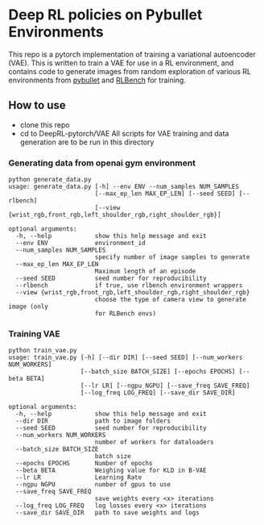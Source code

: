 # Deep RL policies on Pybullet Environments
This repo is a pytorch implementation of training a variational autoencoder (VAE). This is written to train a VAE for use in a RL environment, and contains code to generate images from random exploration of various RL environments from [pybullet](https://github.com/bulletphysics/bullet3) and [RLBench](https://github.com/stepjam/RLBench) for training.

## How to use
* clone this repo
* cd to DeepRL-pytorch/VAE
All scripts for VAE training and data generation are to be run in this directory

### Generating data from openai gym environment
```
python generate_data.py
usage: generate_data.py [-h] --env ENV --num_samples NUM_SAMPLES
                        [--max_ep_len MAX_EP_LEN] [--seed SEED] [--rlbench]
                        [--view {wrist_rgb,front_rgb,left_shoulder_rgb,right_shoulder_rgb}]

optional arguments:
  -h, --help            show this help message and exit
  --env ENV             environment_id
  --num_samples NUM_SAMPLES
                        specify number of image samples to generate
  --max_ep_len MAX_EP_LEN
                        Maximum length of an episode
  --seed SEED           seed number for reproducibility
  --rlbench             if true, use rlbench environment wrappers
  --view {wrist_rgb,front_rgb,left_shoulder_rgb,right_shoulder_rgb}
                        choose the type of camera view to generate image (only
                        for RLBench envs)
```

### Training VAE
```
python train_vae.py
usage: train_vae.py [-h] [--dir DIR] [--seed SEED] [--num_workers NUM_WORKERS]
                    [--batch_size BATCH_SIZE] [--epochs EPOCHS] [--beta BETA]
                    [--lr LR] [--ngpu NGPU] [--save_freq SAVE_FREQ]
                    [--log_freq LOG_FREQ] [--save_dir SAVE_DIR]

optional arguments:
  -h, --help            show this help message and exit
  --dir DIR             path to image folders
  --seed SEED           seed number for reproducibility
  --num_workers NUM_WORKERS
                        number of workers for dataloaders
  --batch_size BATCH_SIZE
                        batch size
  --epochs EPOCHS       Number of epochs
  --beta BETA           Weighing value for KLD in B-VAE
  --lr LR               Learning Rate
  --ngpu NGPU           number of gpus to use
  --save_freq SAVE_FREQ
                        save weights every <x> iterations
  --log_freq LOG_FREQ   log losses every <x> iterations
  --save_dir SAVE_DIR   path to save weights and logs
```